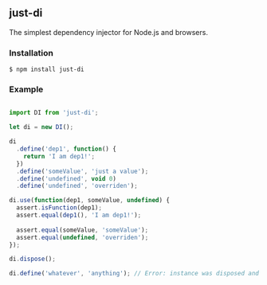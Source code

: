 ## just-di

The simplest dependency injector for Node.js and browsers.

### Installation

```
$ npm install just-di
```

### Example

```javascript

import DI from 'just-di';

let di = new DI();

di
  .define('dep1', function() {
    return 'I am dep1!';
  })
  .define('someValue', 'just a value');
  .define('undefined', void 0)
  .define('undefined', 'overriden');

di.use(function(dep1, someValue, undefined) {
  assert.isFunction(dep1);
  assert.equal(dep1(), 'I am dep1!');
  
  assert.equal(someValue, 'someValue');
  assert.equal(undefined, 'overriden');
});

di.dispose();

di.define('whatever', 'anything'); // Error: instance was disposed and is no longer usable!

```